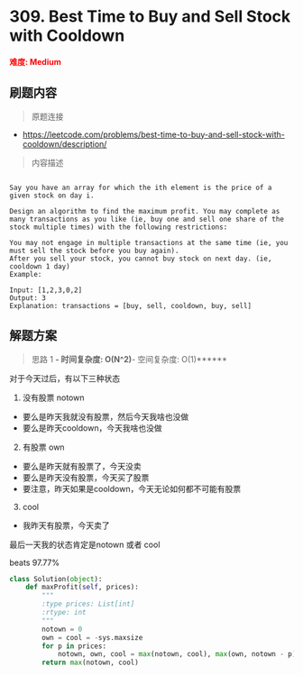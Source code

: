 # 309. Best Time to Buy and Sell Stock with Cooldown

**<font color=red>难度: Medium</font>**

## 刷题内容

> 原题连接

* https://leetcode.com/problems/best-time-to-buy-and-sell-stock-with-cooldown/description/

> 内容描述

```

Say you have an array for which the ith element is the price of a given stock on day i.

Design an algorithm to find the maximum profit. You may complete as many transactions as you like (ie, buy one and sell one share of the stock multiple times) with the following restrictions:

You may not engage in multiple transactions at the same time (ie, you must sell the stock before you buy again).
After you sell your stock, you cannot buy stock on next day. (ie, cooldown 1 day)
Example:

Input: [1,2,3,0,2]
Output: 3 
Explanation: transactions = [buy, sell, cooldown, buy, sell]
```

## 解题方案

> 思路 1
******- 时间复杂度: O(N^2)******- 空间复杂度: O(1)******


对于今天过后，有以下三种状态

1. 没有股票 notown
  - 要么是昨天我就没有股票，然后今天我啥也没做
  - 要么是昨天cooldown，今天我啥也没做
2. 有股票 own
  - 要么是昨天就有股票了，今天没卖
  - 要么是昨天没有股票，今天买了股票
  - 要注意，昨天如果是cooldown，今天无论如何都不可能有股票
3. cool
  - 我昨天有股票，今天卖了
  
  
最后一天我的状态肯定是notown 或者 cool

beats 97.77%

```python
class Solution(object):
    def maxProfit(self, prices):
        """
        :type prices: List[int]
        :rtype: int
        """
        notown = 0
        own = cool = -sys.maxsize
        for p in prices:
            notown, own, cool = max(notown, cool), max(own, notown - p), own + p
        return max(notown, cool)
```






































